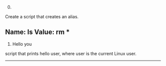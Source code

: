 0. <o>
  
  Create a script that creates an alias.

Name: ls
Value: rm *
  -------------------------------
  
  1. Hello you
  
  script that prints hello user, where user is the current Linux user.
  
  ---------------------------------
  
  
